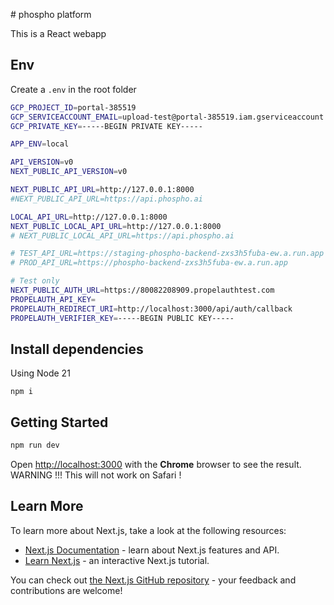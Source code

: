 # phospho platform

This is a React webapp

## Env

Create a `.env` in the root folder

```bash
GCP_PROJECT_ID=portal-385519
GCP_SERVICEACCOUNT_EMAIL=upload-test@portal-385519.iam.gserviceaccount.com
GCP_PRIVATE_KEY=-----BEGIN PRIVATE KEY-----

APP_ENV=local

API_VERSION=v0
NEXT_PUBLIC_API_VERSION=v0

NEXT_PUBLIC_API_URL=http://127.0.0.1:8000
#NEXT_PUBLIC_API_URL=https://api.phospho.ai

LOCAL_API_URL=http://127.0.0.1:8000
NEXT_PUBLIC_LOCAL_API_URL=http://127.0.0.1:8000
# NEXT_PUBLIC_LOCAL_API_URL=https://api.phospho.ai

# TEST_API_URL=https://staging-phospho-backend-zxs3h5fuba-ew.a.run.app
# PROD_API_URL=https://phospho-backend-zxs3h5fuba-ew.a.run.app

# Test only
NEXT_PUBLIC_AUTH_URL=https://80082208909.propelauthtest.com
PROPELAUTH_API_KEY=
PROPELAUTH_REDIRECT_URI=http://localhost:3000/api/auth/callback
PROPELAUTH_VERIFIER_KEY=-----BEGIN PUBLIC KEY-----
```

## Install dependencies

Using Node 21

```
npm i
```

## Getting Started

```bash
npm run dev
```

Open [http://localhost:3000](http://localhost:3000) with the **Chrome** browser to see the result.
WARNING !!! This will not work on Safari !

## Learn More

To learn more about Next.js, take a look at the following resources:

- [Next.js Documentation](https://nextjs.org/docs) - learn about Next.js features and API.
- [Learn Next.js](https://nextjs.org/learn) - an interactive Next.js tutorial.

You can check out [the Next.js GitHub repository](https://github.com/vercel/next.js/) - your feedback and contributions are welcome!

